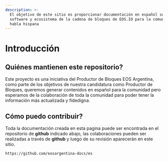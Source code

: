 ```yaml
---
description: >-
  El objetivo de este sitio es proporcionar documentación en español sobre el
  software y ecosistema de la cadena de bloques de EOS.IO para la comunidad de
  habla hispana
---
```


# Introducción

## Quiénes mantienen este repositorio?

Este proyecto es una iniciativa del Productor de Bloques EOS Argentina, como parte de los objetivos de nuestra candidatura como Productor de Bloques, queremos generar contenidos en español para la comunidad pero esperamos de la colaboración de toda la comunidad para poder tener la información más actualizada y fidedigna.

## Cómo puedo contribuir?

Toda la documentación creada en esta pagina puede ser encontrada en el repositorio de **github** indicado abajo, las colaboraciones pueden ser realizadas a través de **github** y luego de su revisión aparecerán en este sitio.

```text
https://github.com/eosargentina-docs/es
```



